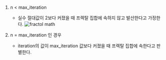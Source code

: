 
1. n < max_iteration
    - 실수 절대값이 2보다 커졌을 때 프렉탈 집합에 속하지 않고 발산한다고 가정한다.
![fractol math](https://www.notion.so/Fract-ol-5393022555a741bdb684f7dff1aaf090#60e655a27fcc4229961fdf61d03005bc)

2. n = max_iteration 인 경우
	- iteration의 값이 max_iteration 값보다 커졌을 때 프렉탈 집합에 속한다고 판별한다.



